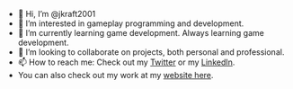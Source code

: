 - 👋 Hi, I’m @jkraft2001
- 👀 I’m interested in gameplay programming and development.
- 🌱 I’m currently learning game development. Always learning game development.
- 💞️ I’m looking to collaborate on projects, both personal and professional.
- 📫 How to reach me: Check out my [Twitter](https://twitter.com/kraft_jackson) or my [LinkedIn](https://www.linkedin.com/in/jackson-kraft/).
- You can also check out my work at my [website here](https://www.jkrafty.com/).

<!---
jkraft2001/jkraft2001 is a ✨ special ✨ repository because its `README.md` (this file) appears on your GitHub profile.
You can click the Preview link to take a look at your changes.
--->
